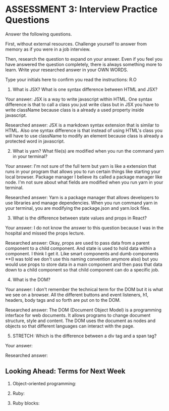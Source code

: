 # ASSESSMENT 3: Interview Practice Questions

Answer the following questions.

First, without external resources. Challenge yourself to answer from memory as if you were in a job interview.

Then, research the question to expand on your answer. Even if you feel you have answered the question completely, there is always something more to learn. Write your researched answer in your OWN WORDS.

Type your initials here to confirm you read the instructions: R.O

1. What is JSX? What is one syntax difference between HTML and JSX?

Your answer: JSX is a way to write javascript within HTML. One syntax difference is that to call a class you just write class but in JSX you have to write className because class is a already a used property inside javascript. 

Researched answer: JSX is a markdown syntax extension that is similar to HTML. Also one syntax difference is that instead of using HTML's class you will have to use className to modify an element because class is already a protected word in javascript.

2. What is yarn? What file(s) are modified when you run the command yarn in your terminal?

Your answer: I'm not sure of the full term but yarn is like a extension that runs in your program that allows you to run certain things like starting your local browser. Package manager I believe its called a package manager like node. I'm not sure about what fields are modified when you run yarn in your terminal.

Researched answer: Yarn is a package manager that allows developers to use libraries and manage dependencies. When you run command yarn in your terminal, you are modifying the package.json and yarn.lock files. 

3. What is the difference between state values and props in React?

Your answer: I  do not know the answer to this question because I was in the hospital and missed the props lecture.

Researched answer: Okay, props are used to pass data from a parent component to a child component. And state is used to hold data within a component. I think I get it. Like smart components and dumb components **(I was told we don't use this naming convention anymore also) 
but you would use props to store data in a main component and then pass that data down to a child component so that child component can do a specific job. 

4. What is the DOM?

Your answer: I don't remember the technical term for the DOM but it is what we see on a browser. All the different buttons and event listeners, h1, headers, body tags and so forth are put on to the DOM.

Researched answer: The DOM (Document Object Model) is a programming interface for web documents. It allows programs to change document structure, style and content. The DOM uses the document as nodes and objects so that different languages can interact with the page.

5. STRETCH: Which is the difference between a div tag and a span tag?

Your answer:

Researched answer:

## Looking Ahead: Terms for Next Week

1. Object-oriented programming:

2. Ruby:

3. Ruby blocks:
